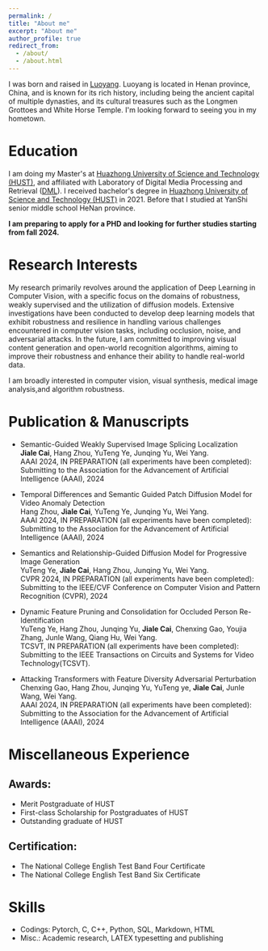 ```yaml
---
permalink: /
title: "About me"
excerpt: "About me"
author_profile: true
redirect_from: 
  - /about/
  - /about.html
---
```


I was born and raised in [Luoyang](https://baike.baidu.com/item/%E6%B4%9B%E9%98%B3%E5%B8%82/6786279?fromtitle=%E6%B4%9B%E9%98%B3&fromid=125712&fr=aladdin). Luoyang is located in Henan province, China, and is known for its rich history, including being the ancient capital of multiple dynasties, and its cultural treasures such as the Longmen Grottoes and White Horse Temple. I'm looking forward to seeing you in my hometown.


Education
======
I am doing my Master's at [Huazhong University of Science and Technology (HUST)](https://www.hust.edu.cn/), and affiliated with Laboratory of Digital Media Processing and Retrieval ([DML](http://media.hust.edu.cn/)).  I received bachelor's degree in [Huazhong University of Science and Technology (HUST)](https://www.hust.edu.cn/) in 2021. Before that I studied at YanShi senior middle school HeNan province.

**I am preparing to apply for a PHD and looking for further studies starting from fall 2024.**

Research Interests
======
My research primarily revolves around the application of Deep Learning in Computer Vision, with a specific focus on the domains of robustness, weakly supervised and the utilization of diffusion models. Extensive investigations have been conducted to develop deep learning models that exhibit robustness and resilience in handling various challenges encountered in computer vision tasks, including occlusion, noise, and adversarial attacks. In the future, I am committed to improving visual content generation and open-world recognition algorithms, aiming to improve their robustness and enhance their ability to handle real-world data.

I am broadly interested in computer vision, visual synthesis, medical image analysis,and algorithm robustness.

Publication & Manuscripts
======
- Semantic-Guided Weakly Supervised Image Splicing Localization <br>
**Jiale Cai**, Hang Zhou, YuTeng Ye, Junqing Yu, Wei Yang. <br>
AAAI 2024, IN PREPARATION (all experiments have been completed):
Submitting to the Association for the Advancement of Artificial Intelligence (AAAI), 2024 <br>

- Temporal Differences and Semantic Guided Patch Diffusion Model for Video Anomaly Detection <br>
Hang Zhou, **Jiale Cai**, YuTeng Ye, Junqing Yu, Wei Yang. <br>
AAAI 2024, IN PREPARATION (all experiments have been completed):
Submitting to the Association for the Advancement of Artificial Intelligence (AAAI), 2024 <br>


- Semantics and Relationship-Guided Diffusion Model for Progressive Image Generation <br>
YuTeng Ye, **Jiale Cai**, Hang Zhou, Junqing Yu, Wei Yang. <br>
CVPR 2024, IN PREPARATION (all experiments have been completed): 
Submitting to the IEEE/CVF Conference on Computer Vision and Pattern Recognition (CVPR), 2024 <br>

- Dynamic Feature Pruning and Consolidation for Occluded Person Re-Identification <br>
YuTeng Ye, Hang Zhou, Junqing Yu, **Jiale Cai**, Chenxing Gao, Youjia Zhang, Junle Wang, Qiang Hu, Wei Yang. <br>
TCSVT, IN PREPARATION (all experiments have been completed):
Submitting to the IEEE Transactions on Circuits and Systems for Video Technology(TCSVT). <br>

- Attacking Transformers with Feature Diversity Adversarial Perturbation <br>
Chenxing Gao, Hang Zhou, Junqing Yu, YuTeng ye, **Jiale Cai**, Junle Wang, Wei Yang. <br>
AAAI 2024, IN PREPARATION (all experiments have been completed):
Submitting to the Association for the Advancement of Artificial Intelligence (AAAI), 2024 <br>

Miscellaneous Experience
======

Awards: 
------
- Merit Postgraduate of HUST
- First-class Scholarship for Postgraduates of HUST
- Outstanding graduate of HUST

Certification:
------
- The National College English Test Band Four Certificate
- The National College English Test Band Six Certificate



Skills
======
- Codings: Pytorch, C, C++, Python, SQL, Markdown, HTML
- Misc.: Academic research, LATEX typesetting and publishing
